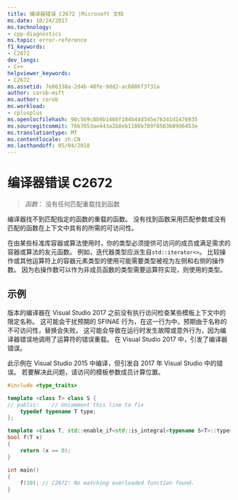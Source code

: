 ```yaml
---
title: 编译器错误 C2672 |Microsoft 文档
ms.date: 10/24/2017
ms.technology:
- cpp-diagnostics
ms.topic: error-reference
f1_keywords:
- C2672
dev_langs:
- C++
helpviewer_keywords:
- C2672
ms.assetid: 7e86338a-2d4b-40fe-9dd2-ac6886f3f31a
author: corob-msft
ms.author: corob
ms.workload:
- cplusplus
ms.openlocfilehash: 98c569c8b9b1466f184b44d345e76341d1476935
ms.sourcegitcommit: 76b7653ae443a2b8eb1186b789f8503609d6453e
ms.translationtype: MT
ms.contentlocale: zh-CN
ms.lasthandoff: 05/04/2018
---
```

# <a name="compiler-error-c2672"></a>编译器错误 C2672

> *函数*： 没有任何匹配重载找到函数

编译器找不到匹配指定的函数的重载的函数。 没有找到函数采用匹配参数或没有匹配的函数在上下文中具有的所需的可访问性。

在由某些标准库容器或算法使用时，你的类型必须提供可访问的成员或满足需求的容器或算法的友元函数。 例如，迭代器类型应派生自`std::iterator<>`。 比较操作或其他运算符上的容器元素类型的使用可能需要类型被视为左侧和右侧的操作数。 因为右操作数可以作为非成员函数的类型需要运算符实现，则使用的类型。

## <a name="example"></a>示例

版本的编译器在 Visual Studio 2017 之前没有执行访问检查某些模板上下文中的限定名称。 这可能会干扰预期的 SFINAE 行为，在这一行为中，预期由于名称的不可访问性，替换会失败。 这可能会导致在运行时发生故障或意外行为，因为编译器错误地调用了运算符的错误重载。 在 Visual Studio 2017 中，引发了编译器错误。

此示例在 Visual Studio 2015 中编译，但引发自 2017 年 Visual Studio 中的错误。 若要解决此问题，请访问的模板参数成员计算位置。

```cpp
#include <type_traits>

template <class T> class S {
// public:    // Uncomment this line to fix
    typedef typename T type;
};

template <class T, std::enable_if<std::is_integral<typename S<T>::type>::value, T> * = 0>
bool f(T x)
{
    return (x == 0);
}

int main()
{
    f(10); // C2672: No matching overloaded function found.
}
```